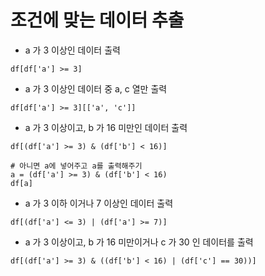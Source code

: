 # 조건에 맞는 데이터 추출

- a 가 3 이상인 데이터 출력
```
df[df['a'] >= 3]
```

- a 가 3 이상인 데이터 중 a, c 열만 출력
```
df[df['a'] >= 3][['a', 'c']]
```

- a 가 3 이상이고, b 가 16 미만인 데이터 출력
```
df[(df['a'] >= 3) & (df['b'] < 16)]

# 아니면 a에 넣어주고 a를 출력해주기
a = (df['a'] >= 3) & (df['b'] < 16)
df[a]
```

- a 가 3 이하 이거나 7 이상인 데이터 출력
```
df[(df['a'] <= 3) | (df['a'] >= 7)]
```

- a 가 3 이상이고, b 가 16 미만이거나 c 가 30 인 데이터를 출력
```
df[(df['a'] >= 3) & ((df['b'] < 16) | (df['c'] == 30))]
